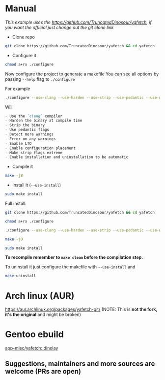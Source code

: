 # Manual

_This example uses the https://github.com/TruncatedDinosour/yafetch, if you want the official just change out the git clone link_

- Clone repo

```bash
git clone https://github.com/TruncatedDinosour/yafetch && cd yafetch
```

- Configure it

```bash
chmod a+rx ./configure
```

Now configure the project to generate a makefile
You can see all options by passing `--help` flag to `./configure`

For example

```bash
./configure --use-clang --use-harden --use-strip --use-pedantic --use-warnings --use-werror --use-lto --use-config --use-extreme-strip --use-install
```

Will

```md
- Use the `clang` compiler
- Harden the binary at compile time
- Strip the binary
- Use pedantic flags
- Detect more warnings
- Error on any warnings
- Enable LTO
- Enable configuration placement
- Make strip flags extreme
- Enable installation and uninstallation to be automatic
```

- Compile it

```bash
make -j8
```

- Install it (`--use-install`)

```bash
sudo make install
```

Full install:

```bash
git clone https://github.com/TruncatedDinosour/yafetch && cd yafetch

chmod a+rx ./configure

./configure --use-clang --use-harden --use-strip --use-pedantic --use-warnings --use-werror --use-lto --use-config --use-extreme-strip --use-install

make -j8

sudo make install
```

**To recompile remember to `make clean` before the compilation step.**

To uninstall it just configure the makefile with `--use-install` and

```bash
make uninstall
```

# Arch linux (AUR)

https://aur.archlinux.org/packages/yafetch-git/ (NOTE: This is **not the fork, it's the original** and might be broken)

# Gentoo ebuild

[app-misc/yafetch::dinolay](https://ari-web.xyz/gentooatom/app-misc/yafetch)

## Suggestions, maintainers and more sources are welcome (PRs are open)
